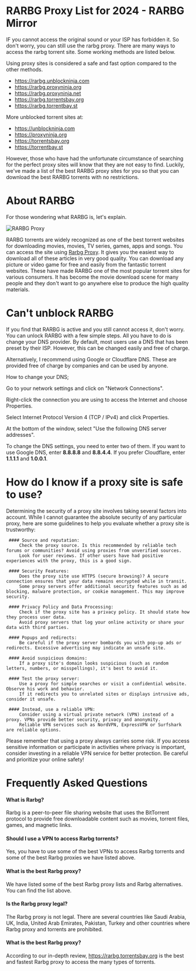 # RARBG Proxy List for 2024 - RARBG Mirror
IF you cannot access the original sound or your ISP has forbidden it. So don't worry, you can still use the rarbg proxy. There are many ways to access the rarbg torrent site. Some working methods are listed below.

Using proxy sites is considered a safe and fast option compared to the other methods.

- https://rarbg.unblockninja.com
- https://rarbg.proxyninja.org
- https://rarbg.proxyninja.net
- https://rarbg.torrentsbay.org
- https://rarbg.torrentbay.st

More unblocked torrent sites at: 

- https://unblockninja.com
- https://proxyninja.org
- https://torrentsbay.org
- https://torrentbay.st

However, those who have had the unfortunate circumstance of searching for the perfect proxy sites will know that they are not easy to find. Luckily, we've made a list of the best RARBG proxy sites for you so that you can download the best RARBG torrents with no restrictions.


# About RARBG
For those wondering what RARBG is, let's explain.

![RARBG Proxy](https://github.com/wesharebytes/RARBG-Proxy-List/blob/master/rarbg-proxy.jpg)

RARBG torrents are widely recognized as one of the best torrent websites for downloading movies, movies, TV series, games, apps and songs. You can access the site using [Rarbg Proxy](https://wesharebytes.com/rarbg-review-proxy-list/). It gives you the easiest way to download all of these articles in very good quality. You can download any picture or video game for free and easily from the fantastic torrent websites. These have made RARBG one of the most popular torrent sites for various consumers. It has become the movie download scene for many people and they don't want to go anywhere else to produce the high quality materials.


# Can't unblock RARBG
If you find that RARBG is active and you still cannot access it, don't worry. You can unlock RARBG with a few simple steps. All you have to do is change your DNS provider. By default, most users use a DNS that has been preset by their ISP. However, this can be changed easily and free of charge.

Alternatively, I recommend using Google or Cloudflare DNS. These are provided free of charge by companies and can be used by anyone.


How to change your DNS;

Go to your network settings and click on "Network Connections".

Right-click the connection you are using to access the Internet and choose Properties.

Select Internet Protocol Version 4 (TCP / IPv4) and click Properties.

At the bottom of the window, select "Use the following DNS server addresses".

To change the DNS settings, you need to enter two of them. If you want to use Google DNS, enter **8.8.8.8** and **8.8.4.4**. If you prefer Cloudflare, enter **1.1.1.1** and **1.0.0.1**.


# How do I know if a proxy site is safe to use?

Determining the security of a proxy site involves taking several factors into account. While I cannot guarantee the absolute security of any particular proxy, here are some guidelines to help you evaluate whether a proxy site is trustworthy:

     #### Source and reputation:
         Check the proxy source. Is this recommended by reliable tech forums or communities? Avoid using proxies from unverified sources.
         Look for user reviews. If other users have had positive experiences with the proxy, this is a good sign.

     #### Security Features:
         Does the proxy site use HTTPS (secure browsing)? A secure connection ensures that your data remains encrypted while in transit.
         Some proxy servers offer additional security features such as ad blocking, malware protection, or cookie management. This may improve security.

     #### Privacy Policy and Data Processing:
         Check if the proxy site has a privacy policy. It should state how they process user data.
         Avoid proxy servers that log your online activity or share your data with third parties.

     #### Popups and redirects:
         Be careful if the proxy server bombards you with pop-up ads or redirects. Excessive advertising may indicate an unsafe site.

     #### Avoid suspicious domains:
         If a proxy site's domain looks suspicious (such as random letters, numbers, or misspellings), it's best to avoid it.
 
     #### Test the proxy server:
         Use a proxy for simple searches or visit a confidential website. Observe his work and behavior.
         If it redirects you to unrelated sites or displays intrusive ads, consider it unsafe.

     #### Instead, use a reliable VPN:
         Consider using a virtual private network (VPN) instead of a proxy. VPNs provide better security, privacy and anonymity.
         Reliable VPN services such as NordVPN, ExpressVPN or Surfshark are reliable options.

Please remember that using a proxy always carries some risk. If you access sensitive information or participate in activities where privacy is important, consider investing in a reliable VPN service for better protection. Be careful and prioritize your online safety!


# Frequently Asked Questions

#### What is Rarbg?
Rarbg is a peer-to-peer file sharing website that uses the BitTorrent protocol to provide free downloadable content such as movies, torrent files, games, and magnetic links.

#### Should I use a VPN to access Rarbg torrents?
Yes, you have to use some of the best VPNs to access Rarbg torrents and some of the best Rarbg proxies we have listed above.

#### What is the best Rarbg proxy?
We have listed some of the best Rarbg proxy lists and Rarbg alternatives. You can find the list above.

#### Is the Rarbg proxy legal?
The Rarbg proxy is not legal. There are several countries like Saudi Arabia, UK, India, United Arab Emirates, Pakistan, Turkey and other countries where Rarbg proxy and torrents are prohibited.

#### What is the best Rarbg proxy?
According to our in-depth review, https://rarbg.torrentsbay.org is the best and fastest Rarbg proxy to access the many types of torrents.
